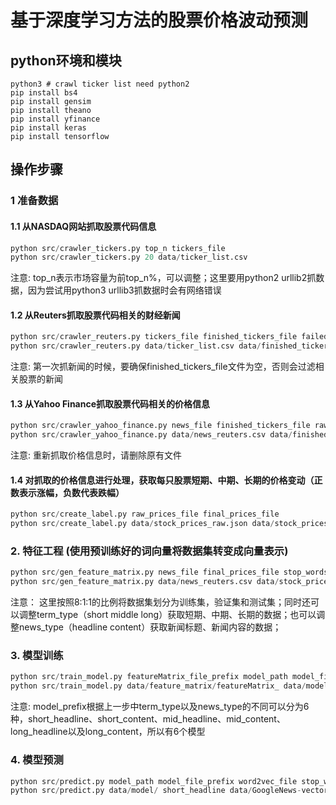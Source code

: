 # 基于深度学习方法的股票价格波动预测

## python环境和模块

`python3 # crawl ticker list need python2`  
`pip install bs4`   
`pip install gensim`  
`pip install theano`  
`pip install yfinance`   
`pip install keras`  
`pip install tensorflow`

## 操作步骤

### 1 准备数据

#### 1.1 从NASDAQ网站抓取股票代码信息 

```python
python src/crawler_tickers.py top_n tickers_file
python src/crawler_tickers.py 20 data/ticker_list.csv
```
注意: top_n表示市场容量为前top_n%，可以调整；这里要用python2 urllib2抓数据，因为尝试用python3 urllib3抓数据时会有网络错误

#### 1.2 从Reuters抓取股票代码相关的财经新闻

```python
python src/crawler_reuters.py tickers_file finished_tickers_file failed_tickers_file news_file
python src/crawler_reuters.py data/ticker_list.csv data/finished_tickers.csv data/news_failed_tickers.csv data/news_reuters.csv  
```
注意: 第一次抓新闻的时候，要确保finished_tickers_file文件为空，否则会过滤相关股票的新闻

#### 1.3 从Yahoo Finance抓取股票代码相关的价格信息

```python
python src/crawler_yahoo_finance.py news_file finished_tickers_file raw_prices_file
python src/crawler_yahoo_finance.py data/news_reuters.csv data/finished_tickers.csv data/stock_prices_raw.json
```
注意: 重新抓取价格信息时，请删除原有文件

#### 1.4 对抓取的价格信息进行处理，获取每只股票短期、中期、长期的价格变动（正数表示涨幅，负数代表跌幅）

```python
python src/create_label.py raw_prices_file final_prices_file
python src/create_label.py data/stock_prices_raw.json data/stock_prices_final.json
```

### 2. 特征工程 (使用预训练好的词向量将数据集转变成向量表示)

```python
python src/gen_feature_matrix.py news_file final_prices_file stop_words_file word2vec_file sentense_len output_frefix term_type news_type
python src/gen_feature_matrix.py data/news_reuters.csv data/stock_prices_final.json data/stop_words.txt data/GoogleNews-vectors-negative300.bin 20 data/glove_feature_matrix/featureMatrix_ short headline
```
注意： 这里按照8:1:1的比例将数据集划分为训练集，验证集和测试集；同时还可以调整term_type（short middle long）获取短期、中期、长期的数据；也可以调整news_type（headline content）获取新闻标题、新闻内容的数据；

### 3. 模型训练

```python
python src/train_model.py featureMatrix_file_prefix model_path model_file_prefix
python src/train_model.py data/feature_matrix/featureMatrix_ data/model/ short_headline
```
注意: model_prefix根据上一步中term_type以及news_type的不同可以分为6种，short_headline、short_content、mid_headline、mid_content、long_headline以及long_content，所以有6个模型

### 4. 模型预测

```python
python src/predict.py model_path model_file_prefix word2vec_file stop_words_file sentense_len test_input test_output    
python src/predict.py data/model/ short_headline data/GoogleNews-vectors-negative300.bin data/stop_words.txt 20 data/test_file.txt test_output
```


